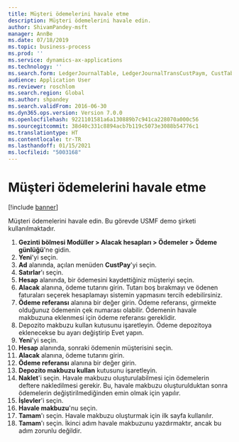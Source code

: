```yaml
---
title: Müşteri ödemelerini havale etme
description: Müşteri ödemelerini havale edin.
author: ShivamPandey-msft
manager: AnnBe
ms.date: 07/18/2019
ms.topic: business-process
ms.prod: ''
ms.service: dynamics-ax-applications
ms.technology: ''
ms.search.form: LedgerJournalTable, LedgerJournalTransCustPaym, CustTableLookup
audience: Application User
ms.reviewer: roschlom
ms.search.region: Global
ms.author: shpandey
ms.search.validFrom: 2016-06-30
ms.dyn365.ops.version: Version 7.0.0
ms.openlocfilehash: 9221101581a6a130889b7c941ca228070a000c56
ms.sourcegitcommit: 38d40c331c8894acb7b119c5073e3088b54776c1
ms.translationtype: HT
ms.contentlocale: tr-TR
ms.lasthandoff: 01/15/2021
ms.locfileid: "5003168"
---
```

# <a name="deposit-customer-payments"></a>Müşteri ödemelerini havale etme

[!include [banner](../../includes/banner.md)]

Müşteri ödemelerini havale edin. Bu görevde USMF demo şirketi kullanılmaktadır.

1. **Gezinti bölmesi Modüller > Alacak hesapları > Ödemeler > Ödeme günlüğü**'ne gidin.
2. **Yeni**'yi seçin.
3. **Ad** alanında, açılan menüden **CustPay**'yi seçin.
4. **Satırlar**'ı seçin.
5. **Hesap** alanında, bir ödemesini kaydettiğiniz müşteriyi seçin.
6. **Alacak** alanına, ödeme tutarını girin. Tutarı boş bırakmayı ve ödenen faturaları seçerek hesaplamayı sistemin yapmasını tercih edebilirsiniz.  
7. **Ödeme referansı** alanına bir değer girin. Ödeme referansı, girmekte olduğunuz ödemenin çek numarası olabilir. Ödemenin havale makbuzuna eklenmesi için ödeme referansı gereklidir.  
8. Depozito makbuzu kullan kutusunu işaretleyin. Ödeme depozitoya eklenecekse bu ayarı değiştirip Evet yapın.  
9. **Yeni**'yi seçin.
10. **Hesap** alanında, sonraki ödemenin müşterisini seçin.
11. **Alacak** alanına, ödeme tutarını girin.
12. **Ödeme referansı** alanına bir değer girin.
13. **Depozito makbuzu kullan** kutusunu işaretleyin.
14. **Naklet**'i seçin. Havale makbuzu oluşturulabilmesi için ödemelerin deftere nakledilmesi gerekir. Bu, havale makbuzu oluşturulduktan sonra ödemelerin değiştirilmediğinden emin olmak için yapılır.  
15. **İşlevler**'i seçin.
16. **Havale makbuzu**'nu seçin.
17. **Tamam**'ı seçin. Havale makbuzu oluşturmak için ilk sayfa kullanılır.  
18. **Tamam**'ı seçin. İkinci adım havale makbuzunu yazdırmaktır, ancak bu adım zorunlu değildir.  

